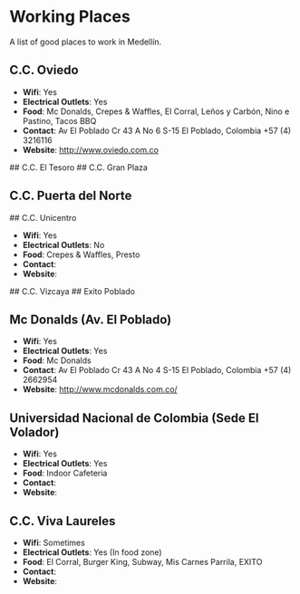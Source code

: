 # Working Places

A list of good places to work in Medellín.

## C.C. Oviedo

* **Wifi**: Yes
* **Electrical Outlets**: Yes
* **Food**: Mc Donalds, Crepes & Waffles, El Corral, Leños y Carbón, Nino e Pastino, Tacos BBQ
* **Contact**: Av El Poblado Cr 43 A No 6 S-15 El Poblado, Colombia +57 (4) 3216116
* **Website**: http://www.oviedo.com.co

## C.C. El Tesoro
## C.C. Gran Plaza
## C.C. Puerta del Norte

## C.C. Unicentro

* **Wifi**: Yes
* **Electrical Outlets**: No
* **Food**: Crepes & Waffles, Presto
* **Contact**:
* **Website**:

## C.C. Vizcaya
## Exito Poblado

## Mc Donalds (Av. El Poblado)

* **Wifi**: Yes
* **Electrical Outlets**: Yes
* **Food**: Mc Donalds
* **Contact**: Av El Poblado Cr 43 A No 4 S-15 El Poblado, Colombia +57 (4) 2662954
* **Website**: http://www.mcdonalds.com.co/

## Universidad Nacional de Colombia (Sede El Volador)

* **Wifi**: Yes
* **Electrical Outlets**: Yes
* **Food**: Indoor Cafeteria
* **Contact**:
* **Website**:

## C.C. Viva Laureles

* **Wifi**: Sometimes
* **Electrical Outlets**: Yes (In food zone)
* **Food**: El Corral, Burger King, Subway, Mis Carnes Parrila, EXITO
* **Contact**:
* **Website**:
